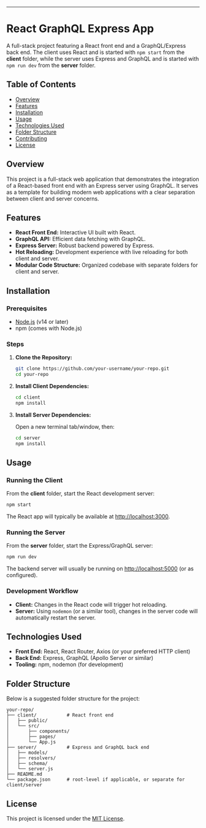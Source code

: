 ---

# React GraphQL Express App

A full-stack project featuring a React front end and a GraphQL/Express back end. The client uses React and is started with `npm start` from the **client** folder, while the server uses Express and GraphQL and is started with `npm run dev` from the **server** folder.

## Table of Contents

- [Overview](#overview)
- [Features](#features)
- [Installation](#installation)
- [Usage](#usage)
- [Technologies Used](#technologies-used)
- [Folder Structure](#folder-structure)
- [Contributing](#contributing)
- [License](#license)

## Overview

This project is a full-stack web application that demonstrates the integration of a React-based front end with an Express server using GraphQL. It serves as a template for building modern web applications with a clear separation between client and server concerns.

## Features

- **React Front End:** Interactive UI built with React.
- **GraphQL API:** Efficient data fetching with GraphQL.
- **Express Server:** Robust backend powered by Express.
- **Hot Reloading:** Development experience with live reloading for both client and server.
- **Modular Code Structure:** Organized codebase with separate folders for client and server.

## Installation

### Prerequisites

- [Node.js](https://nodejs.org/en/download/) (v14 or later)
- npm (comes with Node.js)

### Steps

1. **Clone the Repository:**

   ```bash
   git clone https://github.com/your-username/your-repo.git
   cd your-repo
   ```

2. **Install Client Dependencies:**

   ```bash
   cd client
   npm install
   ```

3. **Install Server Dependencies:**

   Open a new terminal tab/window, then:

   ```bash
   cd server
   npm install
   ```

## Usage

### Running the Client

From the **client** folder, start the React development server:

```bash
npm start
```

The React app will typically be available at [http://localhost:3000](http://localhost:3000).

### Running the Server

From the **server** folder, start the Express/GraphQL server:

```bash
npm run dev
```

The backend server will usually be running on [http://localhost:5000](http://localhost:5000) (or as configured).

### Development Workflow

- **Client:** Changes in the React code will trigger hot reloading.
- **Server:** Using `nodemon` (or a similar tool), changes in the server code will automatically restart the server.

## Technologies Used

- **Front End:** React, React Router, Axios (or your preferred HTTP client)
- **Back End:** Express, GraphQL (Apollo Server or similar)
- **Tooling:** npm, nodemon (for development)

## Folder Structure

Below is a suggested folder structure for the project:

```
your-repo/
├── client/           # React front end
│   ├── public/
│   └── src/
│       ├── components/
│       ├── pages/
│       └── App.js
├── server/           # Express and GraphQL back end
│   ├── models/
│   ├── resolvers/
│   ├── schema/
│   └── server.js
├── README.md
└── package.json      # root-level if applicable, or separate for client/server
```

## License

This project is licensed under the [MIT License](LICENSE).
